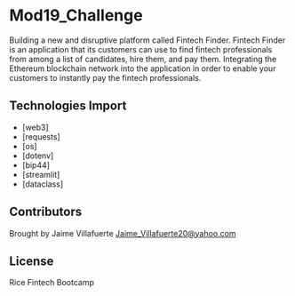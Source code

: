 # Mod19_Challenge

Building a new and disruptive platform called Fintech Finder. Fintech Finder is an application that its customers can use to find fintech professionals from among a list of candidates, hire them, and pay them. Integrating the Ethereum blockchain network into the application in order to enable your customers to instantly pay the fintech professionals.

## Technologies Import

* [web3]
* [requests]  
* [os] 
* [dotenv]
* [bip44]
* [streamlit]  
* [dataclass] 
 
## Contributors

Brought by Jaime Villafuerte 
Jaime_Villafuerte20@yahoo.com

## License

Rice Fintech Bootcamp
